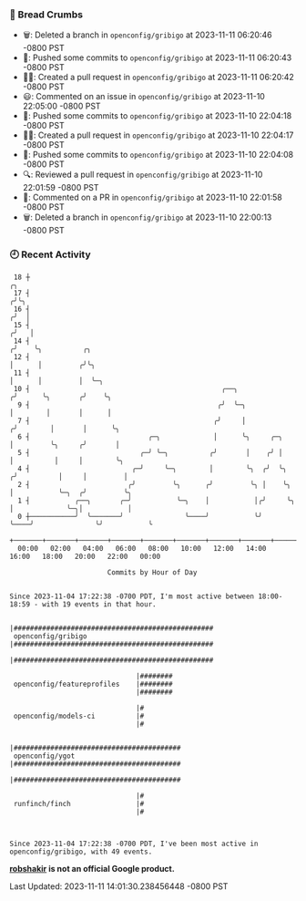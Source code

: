 ### 🍞 Bread Crumbs

 * 🗑: Deleted a branch in `openconfig/gribigo` at 2023-11-11 06:20:46 -0800 PST
 * 🚢: Pushed some commits to `openconfig/gribigo` at 2023-11-11 06:20:43 -0800 PST
 * ✍🏼: Created a pull request in `openconfig/gribigo` at 2023-11-11 06:20:42 -0800 PST
 * 😃: Commented on an issue in `openconfig/gribigo` at 2023-11-10 22:05:00 -0800 PST
 * 🚢: Pushed some commits to `openconfig/gribigo` at 2023-11-10 22:04:18 -0800 PST
 * ✍🏼: Created a pull request in `openconfig/gribigo` at 2023-11-10 22:04:17 -0800 PST
 * 🚢: Pushed some commits to `openconfig/gribigo` at 2023-11-10 22:04:08 -0800 PST
 * 🔍: Reviewed a pull request in  `openconfig/gribigo` at 2023-11-10 22:01:59 -0800 PST
 * 💬: Commented on a PR in  `openconfig/gribigo` at 2023-11-10 22:01:58 -0800 PST
 * 🗑: Deleted a branch in `openconfig/gribigo` at 2023-11-10 22:00:13 -0800 PST

### 🕘 Recent Activity
```
 18 ┼                                                                            ╭╮
 17 ┤                                                                           ╭╯╰╮
 16 ┤                                                                          ╭╯  │
 15 ┤                                                                         ╭╯   │
 14 ┤                                                                        ╭╯    ╰╮          ╭╮
 12 ┤                                                                        │      │         ╭╯╰╮
 11 ┤                                                                        │      │         │  ╰─╮
 10 ┤                                               ╭──╮                    ╭╯      ╰╮       ╭╯    ╰╮
  9 ┤                                              ╭╯  ╰─╮                  │        │       │      │
  7 ┤                                             ╭╯     │                 ╭╯        │       │      ╰╮
  6 ┤                             ╭─╮             │      ╰╮     ╭─╮        │         ╰╮     ╭╯       │
  5 ┤                           ╭─╯ ╰─╮          ╭╯       │    ╭╯ │        │          │     │        ╰╮
  4 ┤                         ╭─╯     ╰─╮        │        ╰╮  ╭╯  ╰╮      ╭╯          │     │         │
  2 ┤                        ╭╯         ╰╮      ╭╯         ╰╮ │    ╰╮     │           ╰─╮  ╭╯         ╰╮
  1 ┤           ╭──╮       ╭─╯           ╰─╮    │           │╭╯     ╰╮    │             ╰─╮│           │
  0 ┼───────────╯  ╰───────╯               ╰────╯           ╰╯       ╰────╯               ╰╯           ╰
    +───────+───────+───────+───────+───────+───────+───────+───────+───────+───────+───────+───────+────
  00:00   02:00   04:00   06:00   08:00   10:00   12:00   14:00   16:00   18:00   20:00   22:00   00:00   

						Commits by Hour of Day


Since 2023-11-04 17:22:38 -0700 PDT, I'm most active between 18:00-18:59 - with 19 events in that hour.

```



```
                               |#################################################
 openconfig/gribigo            |#################################################
                               |#################################################

                               |########
 openconfig/featureprofiles    |########
                               |########

                               |#
 openconfig/models-ci          |#
                               |#

                               |#########################################
 openconfig/ygot               |#########################################
                               |#########################################

                               |#
 runfinch/finch                |#
                               |#



Since 2023-11-04 17:22:38 -0700 PDT, I've been most active in openconfig/gribigo, with 49 events.

```
**[robshakir](mailto:robjs@google.com) is not an official Google product.**  


Last Updated: 2023-11-11 14:01:30.238456448 -0800 PST
